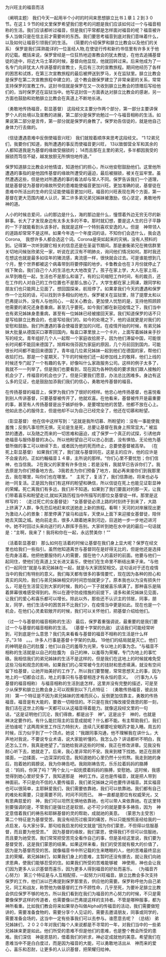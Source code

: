 为兴旺主的福音而活
 
（阐明主题）
我们今天一起用半个小时的时间来思想腓立比书１章１２到３０节。在这１９节的经文里保罗希望我们思考的问题是我们应该如何过一个与福音相称的生活。我们应该都听过福音，但是我们平常都是怎样面对福音的呢？福音被许多人当做只是在信主前才需要听的东西。我们要思考福音到底对我们意味着什么，以及如何让福音引领我们的生活。
（简要的介绍保罗和腓立比教会以及他们的关系）
保罗是我们耳熟能详的一位圣经人物,在使徒行传和新约书信里有许多关于他的记载。概括来说，保罗曾经是一位狂热地迫害教会的犹太教徒，在他去追捕基督徒的途中，将近大马士革的时候，基督向他显现，他就回转过来。后来他成为了一名专门向非犹太人传讲基督的宣教士，先后有三次的宣教旅程。期间他经历了各样的困苦和试炼，在第三次宣教旅程的最后被押送到罗马，关在监狱里。腓立比教会是保罗在第二次宣教旅程中建立的，这个教会跟保罗建立了非常亲密的关系，常常支持保罗的宣教工作。这封书信就是保罗在又一次收到腓立比教会的馈赠后写给他们的，当时保罗还在监狱当中。他写这封信一方面表达对腓立比教会的感谢，另一方面也鼓励和劝勉腓立比教会在真道上不断地长进。

（勇敢地传扬福音，彰显基督）
这段经文主要分作两个部分，第一部分主要讲保罗个人的处境以及宣教的进展，第二部分是保罗劝勉过一个与福音相称的生活。如果说第二部分是言传，第一部分就是保罗的身教了。保罗劝告信徒的，就是他自己身体力行去做的。
 
（信徒遭遇患难中反倒使福音兴旺）
我们就按着顺序来思考这段经文。
“1:12弟兄们，我要你们知道，我所遭遇的事反而使福音更兴旺， 13以致御营全军和其余的人都知道我是为基督的缘故受捆锁的； 14而且那在主里的弟兄，多半都因我受的捆锁而笃信不疑，越发放胆无所惧怕地传道。”
 
保罗知道腓立比教会对他情谊，知道他们的担心，所以他安慰鼓励他们。这里他所遭遇的事指的是他因传基督的缘故所遭受的逼迫，最后被捆锁，被关在监牢里。虽然遭遇这些，但是他对所遭遇的事的看法却与常人不同。保罗告诉我们一个道理，就是基督徒为基督的缘故所受的患难能使福音更加兴旺。更加准确的说，基督徒在患难中所活出的生命的见证能使福音更加兴旺。福音的兴旺表现在两个方面，第一基督在更大范围内被人认识，第二许多弟兄弟兄姊妹被激励，信心坚定，勇敢地传神的道。
 
 
人小的时候总爱问，山的那边是什么，海的那边是什么，憧憬着外边无穷无尽的新鲜事。长大了才发现身边有太多太多的不幸。那时就幻想，要是这人生的日子平静的一下子就能看到头该多好。我就是这样一个特别喜欢安逸的人。但是　神带领人的道路却常常不是这样。如果今年选一个年度词的话，不知你们会选什么，我会选Corona,　我想许多人都会选这个词。Corona是突如起来的灾祸，没有人预料的到。记得第一次听到跟它相关的信息还是在圣诞节期间。那是姜衡弟兄在微信群里关切地问候张欣弟兄一家，听说在武汉有不明肺炎，询问他们情况如何。那时我还在想这也就是最多如往年的猪流感，禽流感一样，很快就会过去。可是谁能想到几个月，整个世界都被这个病毒带到将要停摆的地步。卡鲁教会也在３月份就停止了线下聚会。我们自己个人的生活也大大地改变了。孩子在家上学，大人在家上班，从早到晚在一起，生活也不是那么和谐了。有的公司缩短工作时间，有的裁员，还在工作的人对自己的工作位置也不是那么放心了。大学生都在家上网课，跟同学和朋友们也只能网上见面了。想回国探亲，航班停了。如果拿我们今天的遭遇和保罗作一个比较的话，可以找到许多相似的地方。保罗被关在监狱里，除了提摩太和以巴弗提以外，没有人与他同心，一起关心教会。更加使人忧愁的是，支持他照顾顾他需要的弟兄还身患重病，甚至几乎要死。如今我们都在新冠疫情之下，我们当中也有弟兄姊妹身患重病，甚至有一位姊妹已经被接回天家。我们知道保罗的话不只是写给腓立比教会的，也是写给我们的。如今的处境之下，他的话就更是对我们的安慰和鼓励。我们所遭遇的事会使福音更加的兴旺。在疫情开始的时候，有弟兄姊妹大批量从德国买口罩寄回国内，每盒口罩里放上一个卡片，上面写着姊妹亲手抄写的经文。青年组好几个人一起帮一个家庭收拾房子，因为他们滞留中国，可能很长时间都不能回来德国了。旭辉和俏芬因为家庭的原因，几个月前回到国内，可能很长时间都不能回来德国了。青年组几位弟兄姊妹一起到他们在德国的家，帮他们收拾打扫。那是一个星期天，下午的时候他们还一起参加线上的敬拜，他们上线的时候还专门起了一个有趣的名字，好像叫什么家政服务公司。这样的例子太多了，我就不一一列举了。但是我们也要看到，现在因为各种防疫的要求我们跟人接触的机会少了，传福音的机会也少了。但是只要我们愿意，办法总比困难多。身边有这么多的见证，也是鼓励加添我们我们的信心，勇敢地传基督的福音。
 
在传扬基督的福音上，保罗为我们作了很好的榜样。他忠心地传扬基督，也喜悦看到别人传讲基督，只要基督被传开了，他就欢喜。在他看来，基督被传开是最重要的事，甚至有人传扬基督是出于嫉妒纷争，是要增加他的苦楚，他都不放在心上。他如此忠心的服侍主，但是他却不以为自己已经完全了，他还在切慕和盼望。

（彰显基督）
他在信中这样写到：“这就是我所切慕、所盼望的：没有一事能使我羞愧；反倒凡事坦然无惧，无论是生是死，总要让基督在我身上照常显大。” 被监禁的遭遇，以及随之而来的一切苦难和逼迫，成了保罗一个真正的试探，引诱他弃绝福音与服侍基督的决心。所以他盼望自己可以忠心到底，没有惧怕，无论他为基督所做的事工可以继续下去，或者因为他的死而终止，总要使基督被高举。
（在死上彰显基督）
如果我们死了，我们就与基督同在。这是主的应许，他的应许是不会废去的。正如约翰福音１４章，主所说的那样。“你们心里不要忧愁；你们信　神，也当信我。 2在我父的家里有许多住处；若是没有，我就早已告诉你们了。我去原是为你们预备地方去。 3我若去为你们预备了地方，就必再来接你们到我那里去，我在哪里，叫你们也在哪里。“　主死了，复活了，我们信靠祂，将来也必与祂一同复活。正是因为我们有这样的盼望和确信，所以信徒在死上也能见证彰显神的荣耀。死亡离我们有多远，我们并不知道。如果到了我们要面对的那一天，让我们带着喜乐和盼望走过,就如天路历程当中所描写的那位女基督徒一样。那里是这样写的：
（走过死亡的女基督徒）
“女基督徒必须上路的时刻终于到来了，大路上挤满了人群，争先恐后地赶来欢送她走上新的旅程。看啊！天河的对岸展现出更为激动人心的景象：那里停满了骏马和战车，天使从上面下来迎接女基督徒，陪伴她去天国之城。她向前走去，很多人跟着她来到河边，目送她一步一步地迈进河中。她不时回过头来向送行的人群挥手告别。大家听到她在水中说的最后一句话就是：“主啊，我来了！我将和你在一起，永远赞美你！””

（活着彰显基督）
那么如何在活着的时候让基督在我们身上显大呢？保罗在经文里也给我们一些指引。虽然他知道离世与基督同在是好得无比的，但是他还是选择在肉身活着。他把他要服侍的人的需要，摆在他个人的喜好的前面。他要与他们一起同住，使他们在真道上又长进又喜乐，使他们在生命里不断结出果子来。“与他们一起同住”就是与弟兄姊妹在一起，就是与大家团契相交。这句话对于还在疫情当中的我们有特别的意义。我们每天都有很多的事情要忙，现在因为各种的担心和真实的风险，我们与弟兄姊妹相交的时间恐怕就更少了。原本我也以为没有损失什么，可是在生活营见到大家的时候，我的心一下子就被喜乐填满了。那种喜乐是隔着屏幕很难感受得到的。所以在遵守防疫措施的前提下，请多和弟兄姊妹见见面，让我们的爱心和喜乐都可以增长。除此以外，那些还不认识主的邻居，同事，朋友，同学，他们生活中的困苦并不比我们少，在疫情当中更是如此。现在也是一个机会，在他们心灵柔软敞开的时候，我们可以关怀他们，把基督介绍给他们。

（过一个与基督的福音相称的生活）
最后，保罗着重强调说，最重要的是我们要过一个与基督的福音相称的生活。
（基督十字架的仇敌）
这话我们可能经常听到，可到底是什么意思？我们先来看看与基督的福音不相称的生活是什么样子。”3:18　。。。许多人行事是基督十字架的仇敌。 19他们的结局就是灭亡。他们的神明是自己的肚腹；他们以自己的羞辱为光荣，专以地上的事为念。“与福音不相称的生活就是以自己的肚腹为　自己的神，以羞辱为荣耀，专门为地上的事忙碌。我相信我们的弟兄姊妹的生活不是这样的，但是我们在这地上的时候就难免受这些习俗和观念的影响，如果我们的心常常被今生的钱财和思虑填满，就没有空间留下给基督，让祂开始美好的工作了。所以我们要警醒，常常思想天上的事，因为地上的一切都会过去，地上的事只有与基督相连才有永恒的意义。
（行事为人与基督的福音相称）
与福音相称的生活到底怎样，这里并没有完整的描述，可是至少从保罗和腓立比教会身上可以观察到以下几点特征：
（勇敢传扬福音，彼此扶持）
第一个特征是不因为弟兄姊妹的苦难而灰心，反倒更加信靠主，勇敢的传扬福音。福音是有大能的，要救一切相信的。不只是在我们悔改接受救恩的那一刻，我们活在这世上的每一天都可以从这福音得着能力。就像这段经文里的一句话，“这是证明他们沉沦，我们得救，都是出于　神”。这是出于　神的，也就是　神决定要作的。有什么能拦阻主的旨意成就呢？什么都不能。有主帮助我们，我们还怕谁呢？这两周宋昱工作压力特别大，连续几天都要吃安眠药才能入睡。周五的时候，压力似乎到了一个顶点。她说：“我跟同事沟通，他不理解我在讲什么，大声地对我说，不要说专业术语，说大家能听懂的。我怎么办？讲话都听不明白，我还怎么工作，我真是绝望了。”当她给我讲这些的时候，我正在修改讲章。见我没有耐心听下去，她就走了。后来，我心里非常的不安。我来到楼下找她。她正在厨房揉面，一边揉面，一边深深的叹息。我知道她的心里仍然十分煎熬。我走到她的身后，抱着她的肩膀说，我为你祷告吧。我刚刚祷告完，乐乐拉着妈妈的胳膊说：“妈妈，你哭了吗？”两个女儿一起抚摸着妈妈的胳膊，安慰她。这时候，我感觉得到她心里好受多了，我知道那是　神的工作。这也是传福音，就是把人带到　神面前。不只是向不信的人要传福音，我们弟兄姊妹之间也要传讲福音。其实福音也可以很简单，主耶稣爱我们，我们需要依靠祂，我们可以依靠祂。我们都有自己的难处和需要，只是需要不同，时间不同而已。　神一直都是那位有权威荣光，又有恩典慈爱的　神，我们可以坦然无惧地依靠祂，也可以带人来依靠祂。在这里特别要强调的是，不管我们是强壮还是软弱，必不可少的就是要多多祷告，因为　神定意借着我们的祷告和耶稣基督的灵的帮助，成就祂的美意。
（蒙恩为主受苦）
第二个特征是为基督受苦。我没有经历过极深的痛苦，所以只能按照圣经给我的一点启发，与大家分享。那句给我启发的经文就是“因为你们蒙恩，不但得以信服基督，而且要为他受苦。”　因为基督的缘故，我们蒙恩，使得我们不但可以信服祂，而且要为祂受苦。我们常常把受苦完全看作自己的事，但是圣经这里说，我们要为　基督受苦，这是我们蒙恩的结果。如果这样来看，我们的受苦就有极大的价值了，因为是为基督而受的苦。就像福音书中所记载的生来瞎眼的人，他的苦难最终显出主的荣耀。弟兄姊妹们，如果我们身上的患难，主暂时还没有挪去，就让我们向祂求恩典，使我们能够忍受的住。如果我们所受的苦难能够被　神使用，神也会让我们因为更多人认识基督而喜乐，因为更多人得到福音的好处而喜乐。
（为福音齐心努力）
第三个特征是与人互相配搭，一起努力兴旺福音。腓立比教会多次支持保罗的工作，他们派以巴弗提到保罗那里去，供应他的需要。保罗称呼他为自己弟兄，同工和战友，称赞他为做基督的工作不顾性命，几乎至死，为要补足腓立比教会供应保罗不够的地方。所以我们看到在我们为福音的齐心努力的时候，不只是需要像保罗这样的传道者，也需要像以巴弗提这样的支持者。不管是哪种服事，都为　神所看重。比如我们教会将来如果举办叫做Alpha的传福音的活动，我们需要做短讲的，需要准备食物的，需要分享个人见证的，需要去邀请朋友，同事或同学的，需要准备会场的，这当中一定有些事我们可以去参与。谁愿意去呢？
（总结）
弟兄姊妹们，２０２０年对我们每个人来说都是不寻常的一年，对我们当中的一些弟兄姊妹来更是如此。他们所受的患难不但是他们的患难，也是整个教会所受的患难。我们深信　神是恩慈的，借着我们的祈求，神必定成就他的美意。希望我们在患难当中不是白白度过，而是因为福音的大能，可以勇敢地活出从　神而来的爱心，喜乐和忍耐，让更多的人认识基督，把荣耀归给神。
